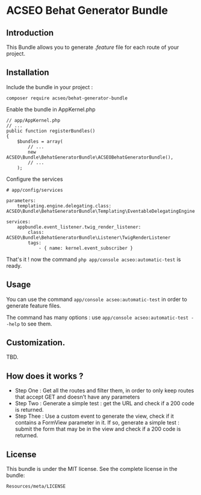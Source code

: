 # ACSEO Behat Generator Bundle

## Introduction

This Bundle allows you to generate *.feature* file for each route of your project.


## Installation

Include the bundle in your project :

```
composer require acseo/behat-generator-bundle
```

Enable the bundle in AppKernel.php

```
// app/AppKernel.php
// ...
public function registerBundles()
{
    $bundles = array(
        // ...
        new ACSEO\Bundle\BehatGeneratorBundle\ACSEOBehatGeneratorBundle(),
        // ...
    );
```

Configure the services

```
# app/config/services

parameters:
    templating.engine.delegating.class: ACSEO\Bundle\BehatGeneratorBundle\Templating\EventableDelegatingEngine

services:
    appbundle.event_listener.twig_render_listener:
        class: ACSEO\Bundle\BehatGeneratorBundle\Listener\TwigRenderListener
        tags:
            - { name: kernel.event_subscriber }
```

That's it ! now the command ```php app/console acseo:automatic-test``` is ready.

## Usage

You can use the command ```app/console acseo:automatic-test``` in order to generate feature files.

The command has many options : use ```app/console acseo:automatic-test --help``` to see them.

## Customization.

TBD.


## How does it works ?

* Step One : Get all the routes and filter them, in order to only keep routes that accept GET and doesn't have any parameters
* Step Two : Generate a simple test : get the URL and check if a 200 code is returned.
* Step Thee : Use a custom event to generate the view, check if it contains a FormView parameter in it. If so, generate a simple test : submit the form that may be in the view and check if a 200 code is returned.


## License

This bundle is under the MIT license. See the complete license in the bundle:

```
Resources/meta/LICENSE
```
